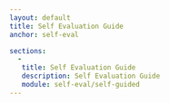 ```yaml
---
layout: default
title: Self Evaluation Guide 
anchor: self-eval

sections:
  -
   title: Self Evaluation Guide
   description: Self Evaluation Guide
   module: self-eval/self-guided
---
```

